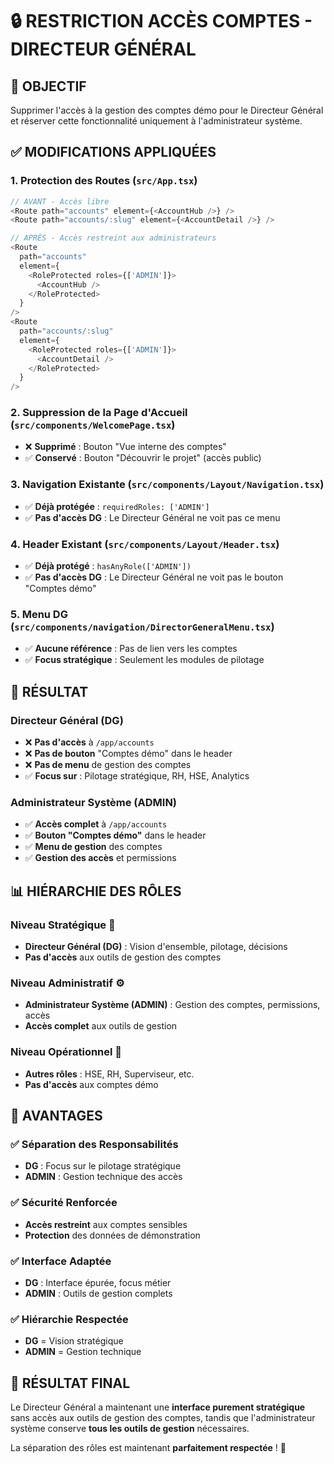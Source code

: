 # 🔒 RESTRICTION ACCÈS COMPTES - DIRECTEUR GÉNÉRAL

## 🎯 OBJECTIF

Supprimer l'accès à la gestion des comptes démo pour le Directeur Général et réserver cette fonctionnalité uniquement à l'administrateur système.

## ✅ MODIFICATIONS APPLIQUÉES

### 1. **Protection des Routes** (`src/App.tsx`)
```typescript
// AVANT - Accès libre
<Route path="accounts" element={<AccountHub />} />
<Route path="accounts/:slug" element={<AccountDetail />} />

// APRÈS - Accès restreint aux administrateurs
<Route 
  path="accounts" 
  element={
    <RoleProtected roles={['ADMIN']}>
      <AccountHub />
    </RoleProtected>
  } 
/>
<Route 
  path="accounts/:slug" 
  element={
    <RoleProtected roles={['ADMIN']}>
      <AccountDetail />
    </RoleProtected>
  } 
/>
```

### 2. **Suppression de la Page d'Accueil** (`src/components/WelcomePage.tsx`)
- ❌ **Supprimé** : Bouton "Vue interne des comptes"
- ✅ **Conservé** : Bouton "Découvrir le projet" (accès public)

### 3. **Navigation Existante** (`src/components/Layout/Navigation.tsx`)
- ✅ **Déjà protégée** : `requiredRoles: ['ADMIN']`
- ✅ **Pas d'accès DG** : Le Directeur Général ne voit pas ce menu

### 4. **Header Existant** (`src/components/Layout/Header.tsx`)
- ✅ **Déjà protégé** : `hasAnyRole(['ADMIN'])`
- ✅ **Pas d'accès DG** : Le Directeur Général ne voit pas le bouton "Comptes démo"

### 5. **Menu DG** (`src/components/navigation/DirectorGeneralMenu.tsx`)
- ✅ **Aucune référence** : Pas de lien vers les comptes
- ✅ **Focus stratégique** : Seulement les modules de pilotage

## 🔐 RÉSULTAT

### **Directeur Général (DG)**
- ❌ **Pas d'accès** à `/app/accounts`
- ❌ **Pas de bouton** "Comptes démo" dans le header
- ❌ **Pas de menu** de gestion des comptes
- ✅ **Focus sur** : Pilotage stratégique, RH, HSE, Analytics

### **Administrateur Système (ADMIN)**
- ✅ **Accès complet** à `/app/accounts`
- ✅ **Bouton "Comptes démo"** dans le header
- ✅ **Menu de gestion** des comptes
- ✅ **Gestion des accès** et permissions

## 📊 HIÉRARCHIE DES RÔLES

### **Niveau Stratégique** 👑
- **Directeur Général (DG)** : Vision d'ensemble, pilotage, décisions
- **Pas d'accès** aux outils de gestion des comptes

### **Niveau Administratif** ⚙️
- **Administrateur Système (ADMIN)** : Gestion des comptes, permissions, accès
- **Accès complet** aux outils de gestion

### **Niveau Opérationnel** 👥
- **Autres rôles** : HSE, RH, Superviseur, etc.
- **Pas d'accès** aux comptes démo

## 🎯 AVANTAGES

### ✅ **Séparation des Responsabilités**
- **DG** : Focus sur le pilotage stratégique
- **ADMIN** : Gestion technique des accès

### ✅ **Sécurité Renforcée**
- **Accès restreint** aux comptes sensibles
- **Protection** des données de démonstration

### ✅ **Interface Adaptée**
- **DG** : Interface épurée, focus métier
- **ADMIN** : Outils de gestion complets

### ✅ **Hiérarchie Respectée**
- **DG** = Vision stratégique
- **ADMIN** = Gestion technique

## 🚀 RÉSULTAT FINAL

Le Directeur Général a maintenant une **interface purement stratégique** sans accès aux outils de gestion des comptes, tandis que l'administrateur système conserve **tous les outils de gestion** nécessaires.

La séparation des rôles est maintenant **parfaitement respectée** ! 🎯
